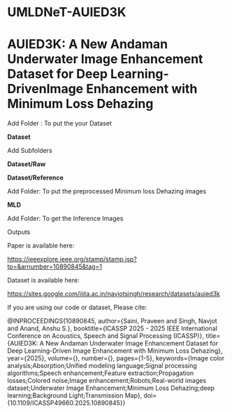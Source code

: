 # UMLDNeT-AUIED3K
# AUIED3K: A New Andaman Underwater Image Enhancement Dataset for Deep Learning-DrivenImage Enhancement with Minimum Loss Dehazing

Add Folder : To put the your Dataset

**Dataset**

Add Subfolders

**Dataset/Raw**

**Dataset/Reference**

Add Folder: To put the preprocessed Minimum loss Dehazing images

**MLD**

Add Folder: To get the Inference Images

Outputs

Paper is available here:

https://ieeexplore.ieee.org/stamp/stamp.jsp?tp=&arnumber=10890845&tag=1

Dataset is available here:

https://sites.google.com/iiita.ac.in/navjotsingh/research/datasets/auied3k

If you are using our code or dataset, Please cite:

@INPROCEEDINGS{10890845,
  author={Saini, Praveen and Singh, Navjot and Anand, Anshu S.},
  booktitle={ICASSP 2025 - 2025 IEEE International Conference on Acoustics, Speech and Signal Processing (ICASSP)}, 
  title={AUIED3K: A New Andaman Underwater Image Enhancement Dataset for Deep Learning-Driven Image Enhancement with Minimum Loss Dehazing}, 
  year={2025},
  volume={},
  number={},
  pages={1-5},
  keywords={Image color analysis;Absorption;Unified modeling language;Signal processing algorithms;Speech enhancement;Feature extraction;Propagation losses;Colored noise;Image enhancement;Robots;Real-world images dataset;Underwater Image Enhancement;Minimum Loss Dehazing;deep learning;Background Light;Transmission Map},
  doi={10.1109/ICASSP49660.2025.10890845}}
